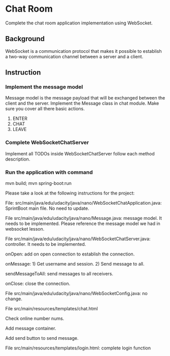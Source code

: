 # Chat Room
Complete the chat room application implementation using WebSocket.

## Background
WebSocket is a communication protocol that makes it possible to establish a two-way communication channel between a
server and a client.

## Instruction
### Implement the message model
Message model is the message payload that will be exchanged between the client and the server. Implement the Message
class in chat module. Make sure you cover all there basic actions.
1. ENTER
2. CHAT
3. LEAVE

### Complete WebSocketChatServer
Implement all TODOs inside WebSocketChatServer follow each method description.

### Run the application with command
mvn build; mvn spring-boot:run

Please take a look at the following instructions for the project:

File: src/main/java/edu/udacity/java/nano/WebSocketChatApplication.java: SprintBoot main file. No need to update.

File src/main/java/edu/udacity/java/nano/Message.java: message model. It needs to be implemented. Please reference the message model we had in websocket lesson.

File src/main/java/edu/udacity/java/nano/WebSocketChatServer.java: controller. It needs to be implemented.

onOpen: add on open connection to establish the connection.

onMessage: 1) Get username and session. 2) Send message to all.

sendMessageToAll: send messages to all receivers.

onClose: close the connection.

File src/main/java/edu/udacity/java/nano/WebSocketConfig.java: no change.

File src/main/resources/templates/chat.html

Check online number nums.

Add message container.

Add send button to send message.

File src/main/resources/templates/login.html: complete login function